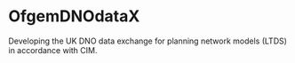 # OfgemDNOdataX
Developing the UK DNO data exchange for planning network models (LTDS) in accordance with CIM.
